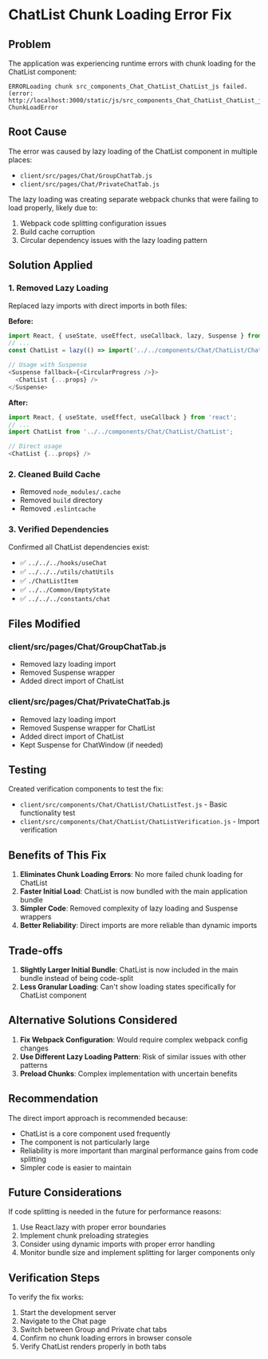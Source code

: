 # ChatList Chunk Loading Error Fix

## Problem
The application was experiencing runtime errors with chunk loading for the ChatList component:
```
ERRORLoading chunk src_components_Chat_ChatList_ChatList_js failed. 
(error: http://localhost:3000/static/js/src_components_Chat_ChatList_ChatList_js.chunk.js) 
ChunkLoadError
```

## Root Cause
The error was caused by lazy loading of the ChatList component in multiple places:
- `client/src/pages/Chat/GroupChatTab.js`
- `client/src/pages/Chat/PrivateChatTab.js`

The lazy loading was creating separate webpack chunks that were failing to load properly, likely due to:
1. Webpack code splitting configuration issues
2. Build cache corruption
3. Circular dependency issues with the lazy loading pattern

## Solution Applied

### 1. Removed Lazy Loading
Replaced lazy imports with direct imports in both files:

**Before:**
```javascript
import React, { useState, useEffect, useCallback, lazy, Suspense } from 'react';
// ...
const ChatList = lazy(() => import('../../components/Chat/ChatList/ChatList'));

// Usage with Suspense
<Suspense fallback={<CircularProgress />}>
  <ChatList {...props} />
</Suspense>
```

**After:**
```javascript
import React, { useState, useEffect, useCallback } from 'react';
// ...
import ChatList from '../../components/Chat/ChatList/ChatList';

// Direct usage
<ChatList {...props} />
```

### 2. Cleaned Build Cache
- Removed `node_modules/.cache`
- Removed `build` directory
- Removed `.eslintcache`

### 3. Verified Dependencies
Confirmed all ChatList dependencies exist:
- ✅ `../../../hooks/useChat`
- ✅ `../../../utils/chatUtils`
- ✅ `./ChatListItem`
- ✅ `../../Common/EmptyState`
- ✅ `../../../constants/chat`

## Files Modified

### client/src/pages/Chat/GroupChatTab.js
- Removed lazy loading import
- Removed Suspense wrapper
- Added direct import of ChatList

### client/src/pages/Chat/PrivateChatTab.js
- Removed lazy loading import
- Removed Suspense wrapper for ChatList
- Added direct import of ChatList
- Kept Suspense for ChatWindow (if needed)

## Testing
Created verification components to test the fix:
- `client/src/components/Chat/ChatList/ChatListTest.js` - Basic functionality test
- `client/src/components/Chat/ChatList/ChatListVerification.js` - Import verification

## Benefits of This Fix

1. **Eliminates Chunk Loading Errors**: No more failed chunk loading for ChatList
2. **Faster Initial Load**: ChatList is now bundled with the main application bundle
3. **Simpler Code**: Removed complexity of lazy loading and Suspense wrappers
4. **Better Reliability**: Direct imports are more reliable than dynamic imports

## Trade-offs

1. **Slightly Larger Initial Bundle**: ChatList is now included in the main bundle instead of being code-split
2. **Less Granular Loading**: Can't show loading states specifically for ChatList component

## Alternative Solutions Considered

1. **Fix Webpack Configuration**: Would require complex webpack config changes
2. **Use Different Lazy Loading Pattern**: Risk of similar issues with other patterns
3. **Preload Chunks**: Complex implementation with uncertain benefits

## Recommendation

The direct import approach is recommended because:
- ChatList is a core component used frequently
- The component is not particularly large
- Reliability is more important than marginal performance gains from code splitting
- Simpler code is easier to maintain

## Future Considerations

If code splitting is needed in the future for performance reasons:
1. Use React.lazy with proper error boundaries
2. Implement chunk preloading strategies
3. Consider using dynamic imports with proper error handling
4. Monitor bundle size and implement splitting for larger components only

## Verification Steps

To verify the fix works:
1. Start the development server
2. Navigate to the Chat page
3. Switch between Group and Private chat tabs
4. Confirm no chunk loading errors in browser console
5. Verify ChatList renders properly in both tabs